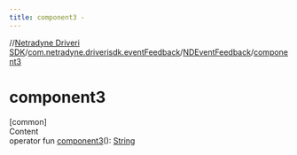 ```yaml
---
title: component3 -
---
```

//[Netradyne Driveri SDK](../../index.md)/[com.netradyne.driverisdk.eventFeedback](../index.md)/[NDEventFeedback](index.md)/[component3](component3.md)



# component3  
[common]  
Content  
operator fun [component3](component3.md)(): [String](https://kotlinlang.org/api/latest/jvm/stdlib/kotlin/-string/index.html)  



